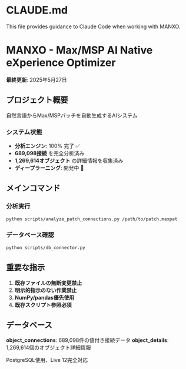 # CLAUDE.md

This file provides guidance to Claude Code when working with MANXO.

# MANXO - Max/MSP AI Native eXperience Optimizer

**最終更新**: 2025年5月27日

## プロジェクト概要

自然言語からMax/MSPパッチを自動生成するAIシステム

### システム状態
- **分析エンジン**: 100% 完了 ✅
- **689,098接続** を完全分析済み
- **1,269,614オブジェクト** の詳細情報を収集済み
- **ディープラーニング**: 開発中 🚧

## メインコマンド

### 分析実行
```bash
python scripts/analyze_patch_connections.py /path/to/patch.maxpat
```

### データベース確認
```bash
python scripts/db_connector.py
```

## 重要な指示

1. **既存ファイルの無断変更禁止**
2. **明示的指示のない作業禁止**
3. **NumPy/pandas優先使用**
4. **既存スクリプト参照必須**

## データベース

**object_connections**: 689,098件の値付き接続データ
**object_details**: 1,269,614個のオブジェクト詳細情報

PostgreSQL使用、Live 12完全対応